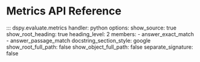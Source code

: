 # Metrics API Reference

::: dspy.evaluate.metrics
    handler: python
    options:
        show_source: true
        show_root_heading: true
        heading_level: 2
        members:
          - answer_exact_match
          - answer_passage_match
        docstring_section_style: google
        show_root_full_path: false
        show_object_full_path: false
        separate_signature: false
